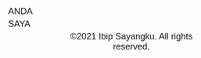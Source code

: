 <!DOCTYPE html>
<html>
<head>
  <title>Interaktif ANDA KAMU</title>
  <style>
    body {
      font-family: Arial, sans-serif;
    }
    p {
      cursor: pointer;
      margin: 5px 0;
      font-size: 18px;
    }
    .hidden {
      display: none;
    }
    .ya {
      cursor: pointer;
      color: green;
      font-weight: bold;
    }
    .tidak {
      cursor: not-allowed;
      color: red;
      font-weight: bold;
    }
  </style>
</head>
<body>
  <!-- Menu utama -->
  <p onclick="toggleAnda()">ANDA</p>
  <!-- Bagian yang muncul setelah klik ANDA -->
  <div id="andaContent" class="hidden">
    <p onclick="toggleKamu()">KAMU</p>
    <!-- Bagian yang muncul setelah klik KAMU -->
    <div id="kamuContent" class="hidden">
      <a href="https://google.com" target="_blank" class="ya">YA</a>
      <br>
      <a href="https://google.com" target="_blank" class="ya">TIDAK</a>
    </div>
    </div>
    <p>SAYA</p>
  <div style="width: 50%; margin: auto; text-align: center;">
    <p>&copy;2021 Ibip Sayangku. All rights reserved.</p>
  </div>
  <script>
    function toggleAnda() {
      const anda = document.getElementById("andaContent");
      anda.classList.toggle("hidden");
    }
    function toggleKamu() {
      const kamu = document.getElementById("kamuContent");
      kamu.classList.toggle("hidden");
    }
  </script>
</body>
</html>
